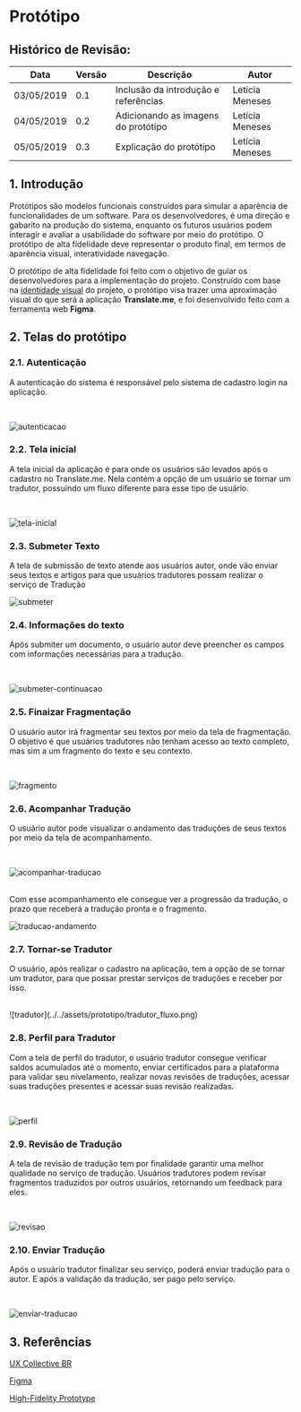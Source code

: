 # Protótipo

## Histórico de Revisão:
| Data | Versão | Descrição | Autor |
|---|---|---|---|
| 03/05/2019 | 0.1 | Inclusão da introdução e referências | Letícia Meneses |
| 04/05/2019 | 0.2 | Adicionando as imagens do protótipo | Letícia Meneses |
|05/05/2019 | 0.3 | Explicação do protótipo | Letícia Meneses |

## 1. Introdução
Protótipos são modelos funcionais construídos para simular a aparência de funcionalidades de um software. Para os desenvolvedores, é uma direção e gabarito na produção do sistema, enquanto os futuros usuários podem interagir e avaliar a usabilidade do software por meio do protótipo. O protótipo de alta fidelidade deve representar o produto final, em termos de aparência visual, interatividade navegação.

O protótipo de alta fidelidade foi feito com o objetivo de guiar os desenvolvedores para a implementação do projeto. Construído com base na [identidade visual](documentos/projeto/identidade_visual.md) do projeto, o protótipo visa trazer uma aproximação visual do que será a aplicação **Translate.me**, e foi desenvolvido feito com a ferramenta web **Figma**.

## 2. Telas do protótipo

### 2.1. Autenticação
A autenticação do sistema é responsável pelo sistema de cadastro login na aplicação.

<br>

![autenticacao](../../assets/prototipo/autenticacao.png)

### 2.2. Tela inicial
A tela inicial da aplicação é para onde os usuários são levados após o cadastro no Translate.me. Nela contém a opção de um usuário se tornar um tradutor, possuindo um fluxo diferente para esse tipo de usuário.

<br>

![tela-inicial](../../assets/prototipo/inicial.png)

### 2.3. Submeter Texto
A tela de submissão de texto atende aos usuários autor, onde vão enviar seus textos e artigos para que usuários tradutores possam realizar o serviço de Tradução
<br>

![submeter](../../assets/prototipo/submeter.png)

### 2.4. Informações do texto
Após submiter um documento, o usuário autor deve preencher os campos com informações necessárias para a tradução.

<br>

![submeter-continuacao](../../assets/prototipo/submissao_continua.png)

### 2.5. Finaizar Fragmentação
O usuário autor irá fragmentar seu textos por meio da tela de fragmentação. O objetivo é que usuários tradutores não tenham acesso ao texto completo, mas sim a um fragmento do texto e seu contexto.

<br>

![fragmento](../../assets/prototipo/fragmento.png)

### 2.6. Acompanhar Tradução
O usuário autor pode visualizar o andamento das traduções de seus textos por meio da tela de acompanhamento.

<br>

![acompanhar-traducao](../../assets/prototipo/acompanha.png)

<br>
Com esse acompanhamento ele consegue ver a progressão da tradução, o prazo que receberá a tradução pronta e o fragmento.

<br>

![traducao-andamento](../../assets/prototipo/traducao_andamento.png)

### 2.7. Tornar-se Tradutor
O usuário, após realizar o cadastro na aplicação, tem a opção de se tornar um tradutor, para que possar prestar serviços de traduções e receber por isso.

<br>
![tradutor](../../assets/prototipo/tradutor_fluxo.png)

### 2.8. Perfil para Tradutor
Com a tela de perfil do tradutor, o usuário tradutor consegue verificar saldos acumulados até o momento, enviar certificados para a plataforma para validar seu nivelamento, realizar novas revisões de traduções, acessar suas traduções presentes e acessar suas revisão realizadas.

<br>

![perfil](../../assets/prototipo/perfil.png)

### 2.9. Revisão de Tradução
A tela de revisão de tradução tem por finalidade garantir uma melhor qualidade no serviço de tradução. Usuários tradutores podem revisar fragmentos traduzidos por outros usuários, retornando um feedback para eles.

<br>

![revisao](../../assets/prototipo/revisao.png)


### 2.10. Enviar Tradução

Após o usuário tradutor finalizar seu serviço, poderá enviar tradução para o autor. E após a validação da tradução, ser pago pelo serviço.

<br>


![enviar-traducao](../../assets/prototipo/enviar_traducao.png)


## 3. Referências
[UX Collective BR](https://brasil.uxdesign.cc/uma-r%C3%A1pido-estudo-de-prototipagem-81a1b300471b)

[Figma](https://www.figma.com/)

[High-Fidelity Prototype](https://www.usability.gov/what-and-why/glossary/high-fidelity-prototype.html)
